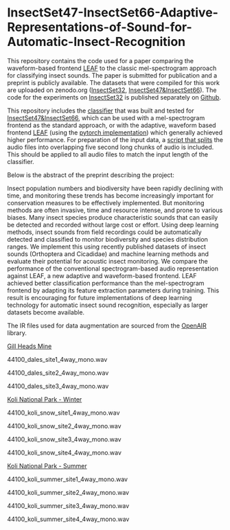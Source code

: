 # InsectSet47-InsectSet66-Adaptive-Representations-of-Sound-for-Automatic-Insect-Recognition

This repository contains the code used for a paper comparing the waveform-based frontend [LEAF](https://github.com/google-research/leaf-audio) to the classic mel-spectrogram approach for classifying insect sounds. The paper is submitted for publication and a preprint is publicly available. The datasets that were compiled for this work are uploaded on zenodo.org ([InsectSet32](https://zenodo.org/record/7072196), [InsectSet47&InsectSet66](https://zenodo.org/record/7828439)). The code for the experiments on [InsectSet32](https://zenodo.org/record/7072196) is published separately on [Github](https://github.com/mariusfaiss/InsectSet32-Adaptive-Representations-of-Sound-for-Automatic-Insect-Recognition).

This repository includes the [classifier](https://github.com/mariusfaiss/InsectSet47-InsectSet66-Adaptive-Representations-of-Sound-for-Automatic-Insect-Recognition/blob/main/LEAF_Mel_Model.py) that was built and tested for [InsectSet47&InsectSet66](https://zenodo.org/record/7828439), which can be used with a mel-spectrogram frontend as the standard approach, or with the adaptive, waveform based frontend [LEAF](https://github.com/google-research/leaf-audio) (using the [pytorch implementation](https://github.com/SarthakYadav/leaf-pytorch)) which generally achieved higher performance. For preparation of the input data, a [script that splits](https://github.com/mariusfaiss/InsectSet47-InsectSet66-Adaptive-Representations-of-Sound-for-Automatic-Insect-Recognition/blob/main/SplitAudioChunks.py) the audio files into overlapping five second long chunks of audio is included. This should be applied to all audio files to match the input length of the classifier.

Below is the abstract of the preprint describing the project:

Insect population numbers and biodiversity have been rapidly declining with time, and monitoring these trends has become increasingly important for conservation measures to be effectively implemented. But monitoring methods are often invasive, time and resource intense, and prone to various biases. Many insect species produce characteristic sounds that can easily be detected and recorded without large cost or effort. Using deep learning methods, insect sounds from field recordings could be automatically detected and classified to monitor biodiversity and species distribution ranges. We implement this using recently published datasets of insect sounds (Orthoptera and Cicadidae) and machine learning methods and evaluate their potential for acoustic insect monitoring. We compare the performance of the conventional spectrogram-based audio representation against LEAF, a new adaptive and waveform-based frontend. LEAF achieved better classification performance than the mel-spectrogram frontend by adapting its feature extraction parameters during training. This result is encouraging for future implementations of deep learning technology for automatic insect sound recognition, especially as larger datasets become available.

The IR files used for data augmentation are sourced from the [OpenAIR](https://www.openairlib.net) library.

[Gill Heads Mine](https://www.openair.hosted.york.ac.uk/?page_id=494)

44100_dales_site1_4way_mono.wav

44100_dales_site2_4way_mono.wav

44100_dales_site3_4way_mono.wav

[Koli National Park - Winter](https://www.openair.hosted.york.ac.uk/?page_id=584)

44100_koli_snow_site1_4way_mono.wav

44100_koli_snow_site2_4way_mono.wav

44100_koli_snow_site3_4way_mono.wav

44100_koli_snow_site4_4way_mono.wav

[Koli National Park - Summer](https://www.openair.hosted.york.ac.uk/?page_id=577)

44100_koli_summer_site1_4way_mono.wav

44100_koli_summer_site2_4way_mono.wav

44100_koli_summer_site3_4way_mono.wav

44100_koli_summer_site4_4way_mono.wav
